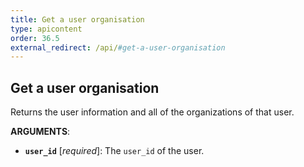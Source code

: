 ```yaml
---
title: Get a user organisation
type: apicontent
order: 36.5
external_redirect: /api/#get-a-user-organisation
---
```


## Get a user organisation

Returns the user information and all of the organizations of that user.

**ARGUMENTS**:

* **`user_id`** [*required*]:
    The `user_id` of the user.
